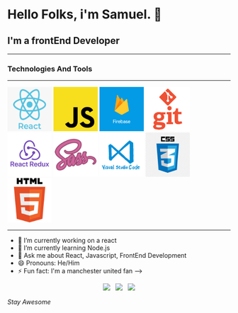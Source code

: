 # Hello Folks, i'm Samuel.  👋

## I'm a frontEnd Developer

---
### Technologies And Tools
---






<img src="https://github.com/oluSammy/oluSammy/blob/master/img/react-log.png?raw=true"
     alt="Markdown Monster icon" width="100" height="100" />
<img src="https://github.com/oluSammy/oluSammy/blob/master/img/js.png?raw=true"
     alt="Markdown Monster icon" width="100" height="100"  />
<img src="https://github.com/oluSammy/oluSammy/blob/master/img/firebase%20logo.png?raw=true"
     alt="Markdown Monster icon" width="100" height="100" />
<img src="https://github.com/oluSammy/oluSammy/blob/master/img/git%20logo-2.png?raw=true"
     alt="Markdown Monster icon" width="100" height="100" />
<img src="https://github.com/oluSammy/oluSammy/blob/master/img/react-redux.png?raw=true"
     alt="Markdown Monster icon" width="100" height="100" />
<img src="https://github.com/oluSammy/oluSammy/blob/master/img/sass%20logo.png?raw=true"
     alt="Markdown Monster icon" width="100" height="100" />
<img src="https://github.com/oluSammy/oluSammy/blob/master/img/vs%20code.png?raw=true"
     alt="Markdown Monster icon" width="100" height="100" />
<img src="https://github.com/oluSammy/oluSammy/blob/master/img/css%20logo-2.png?raw=true"
     alt="Markdown Monster icon" width="100" height="100" />
<img src="https://github.com/oluSammy/oluSammy/blob/master/img/html%20logo.png?raw=true"
     alt="Markdown Monster icon" width="100" height="100" />

___


- 🔭 I’m currently working on a react 
- 🌱 I’m currently learning Node.js
- 💬 Ask me about React, Javascript, FrontEnd Development
- 😄 Pronouns: He/Him
- ⚡ Fun fact: I'm a manchester united fan
-->

<p align='center'>
<a href="https://twitter.com/olusamayor"><img height="30" src="https://github.com/WaylonWalker/WaylonWalker/blob/main/icon/twitter.png?raw=true"></a>&nbsp;&nbsp;
<a href="https://www.instagram.com/samueldii"><img height="30" src="https://github.com/WaylonWalker/WaylonWalker/blob/main/icon/instagram.jpg?raw=true"></a>&nbsp;&nbsp;
<a href="www.linkedin.com/in/samuel-olumorin"><img height="30" src="https://github.com/WaylonWalker/WaylonWalker/blob/main/icon/linkedin.png?raw=true"></a>
</p

# *Stay Awesome*
